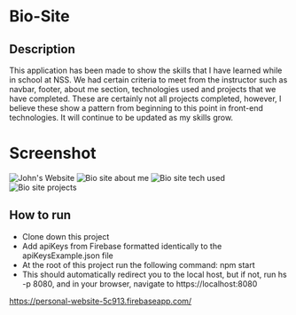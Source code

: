 # Bio-Site

## Description
This application has been made to show the skills that I have learned while in school at NSS. We had certain criteria to meet from the instructor such as navbar, footer, about me section, technologies used and projects that we have completed. These are certainly not all projects completed, however, I believe these show a pattern from beginning to this point in front-end technologies. It will continue to be updated as my skills grow.

# Screenshot

![John's Website](https://user-images.githubusercontent.com/51214463/70349403-485d7980-182a-11ea-8c9f-04c27c744603.PNG)
![Bio site about me](https://user-images.githubusercontent.com/51214463/71596025-9735c080-2b03-11ea-9eb2-322dd1e41961.PNG)
![Bio site tech used](https://user-images.githubusercontent.com/51214463/71596029-9b61de00-2b03-11ea-9c8f-c2c51e6f8f16.PNG)
![Bio site projects](https://user-images.githubusercontent.com/51214463/71596038-9ef56500-2b03-11ea-9d31-cebc7fb72e5e.PNG)

## How to run
* Clone down this project
* Add apiKeys from Firebase formatted identically to the apiKeysExample.json file
* At the root of this project run the following command: npm start
* This should automatically redirect you to the local host, but if not, run hs -p 8080, and in your browser, navigate to https://localhost:8080

https://personal-website-5c913.firebaseapp.com/